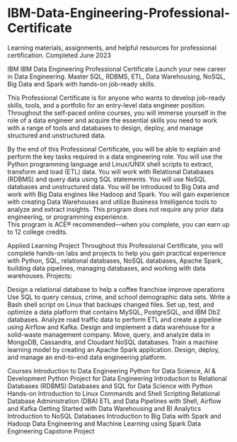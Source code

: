 # IBM-Data-Engineering-Professional-Certificate
Learning materials, assignments, and helpful resources for professional certification. Completed June 2023

IBM
IBM Data Engineering Professional Certificate
Launch your new career in Data Engineering. Master SQL, RDBMS, ETL, Data Warehousing, NoSQL, Big Data and Spark with hands-on job-ready skills.

This Professional Certificate is for anyone who wants to develop job-ready skills, tools, and a portfolio for an entry-level data engineer position. Throughout the self-paced online courses, you will immerse yourself in the role of a data engineer and acquire the essential skills you need to work with a range of tools and databases to design, deploy, and manage structured and unstructured data.  

By the end of this Professional Certificate, you will be able to explain and perform the key tasks required in a data engineering role. You will use the Python programming language and Linux/UNIX shell scripts to extract, transform and load (ETL) data. You will work with Relational Databases (RDBMS) and query data using SQL statements. You will use NoSQL databases and unstructured data.  You will be introduced to Big Data and work with Big Data engines like Hadoop and Spark.  You will gain experience with creating Data Warehouses and utilize Business Intelligence tools to analyze and extract insights.   This program does not require any prior data engineering, or programming experience.  
This program is ACE® recommended—when you complete, you can earn up to 12 college credits.  

Applied Learning Project
Throughout this Professional Certificate, you will complete hands-on labs and projects to help you gain practical experience with Python, SQL, relational databases, NoSQL databases, Apache Spark, building data pipelines, managing databases, and working with data warehouses.
Projects:

Design a relational database to help a coffee franchise improve operations
Use SQL to query census, crime, and school demographic data sets.
Write a Bash shell script on Linux that backups changed files.
Set up, test, and optimize a data platform that contains MySQL, PostgreSQL, and IBM Db2 databases.
Analyze road traffic data to perform ETL and create a pipeline using Airflow and Kafka.
Design and implement a data warehouse for a solid-waste management company.
Move, query, and analyze data in MongoDB, Cassandra, and Cloudant NoSQL databases.
Train a machine learning model by creating an Apache Spark application.
Design, deploy, and manage an end-to-end data engineering platform.

Courses
Introduction to Data Engineering
Python for Data Science, AI & Development
Python Project for Data Engineering
Introduction to Relational Databases (RDBMS)
Databases and SQL for Data Science with Python
Hands-on Introduction to Linux Commands and Shell Scripting
Relational Database Administration (DBA)
ETL and Data Pipelines with Shell, Airflow and Kafka
Getting Started with Data Warehousing and BI Analytics
Introduction to NoSQL Databases
Introduction to Big Data with Spark and Hadoop
Data Engineering and Machine Learning using Spark
Data Engineering Capstone Project





